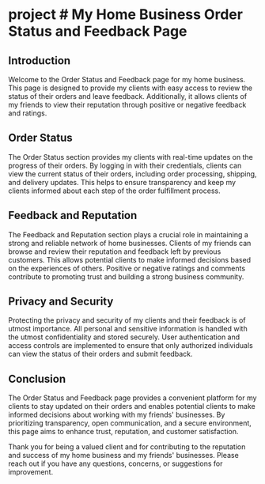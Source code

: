 # project # My Home Business Order Status and Feedback Page

## Introduction
Welcome to the Order Status and Feedback page for my home business. This page is designed to provide my clients with easy access to review the status of their orders and leave feedback. Additionally, it allows clients of my friends to view their reputation through positive or negative feedback and ratings. 

## Order Status
The Order Status section provides my clients with real-time updates on the progress of their orders. By logging in with their credentials, clients can view the current status of their orders, including order processing, shipping, and delivery updates. This helps to ensure transparency and keep my clients informed about each step of the order fulfillment process.

## Feedback and Reputation
The Feedback and Reputation section plays a crucial role in maintaining a strong and reliable network of home businesses. Clients of my friends can browse and review their reputation and feedback left by previous customers. This allows potential clients to make informed decisions based on the experiences of others. Positive or negative ratings and comments contribute to promoting trust and building a strong business community.

## Privacy and Security
Protecting the privacy and security of my clients and their feedback is of utmost importance. All personal and sensitive information is handled with the utmost confidentiality and stored securely. User authentication and access controls are implemented to ensure that only authorized individuals can view the status of their orders and submit feedback.

## Conclusion
The Order Status and Feedback page provides a convenient platform for my clients to stay updated on their orders and enables potential clients to make informed decisions about working with my friends' businesses. By prioritizing transparency, open communication, and a secure environment, this page aims to enhance trust, reputation, and customer satisfaction.

Thank you for being a valued client and for contributing to the reputation and success of my home business and my friends' businesses. Please reach out if you have any questions, concerns, or suggestions for improvement.
